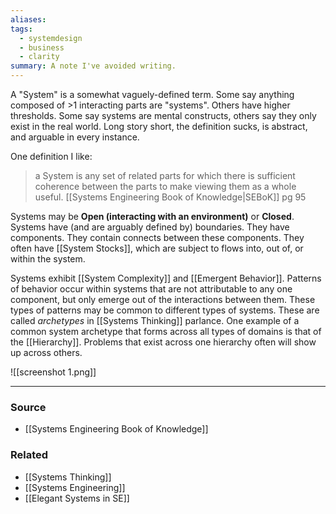 ```yaml
---
aliases: 
tags:
  - systemdesign
  - business
  - clarity
summary: A note I've avoided writing.
---
```

A "System" is a somewhat vaguely-defined term. Some say anything composed of >1 interacting parts are "systems". Others have higher thresholds. Some say systems are mental constructs, others say they only exist in the real world. Long story short, the definition sucks, is abstract, and arguable in every instance.

One definition I like:
> a System is any set of related parts for which there is sufficient coherence between the parts to make viewing them as a whole useful.
> [[Systems Engineering Book of Knowledge|SEBoK]] pg 95

Systems may be **Open (interacting with an environment)** or **Closed**. Systems have (and are arguably defined by) boundaries. They have components. They contain connects between these components. They often have [[System Stocks]], which are subject to flows into, out of, or within the system.

Systems exhibit [[System Complexity]] and [[Emergent Behavior]]. Patterns of behavior occur within systems that are not attributable to any one component, but only emerge out of the interactions between them. These types of patterns may be common to different types of systems. These are called *archetypes* in [[Systems Thinking]] parlance. One example of a common system archetype that forms across all types of domains is that of the [[Hierarchy]]. Problems that exist across one hierarchy often will show up across others. 

![[screenshot 1.png]]


---
### Source
- [[Systems Engineering Book of Knowledge]]

### Related
- [[Systems Thinking]]
- [[Systems Engineering]]
- [[Elegant Systems in SE]]
